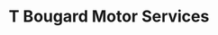 ---
title: "T Bougard Motor Services"
url: /clacton-on-sea/t-bougard-motor-services/
shop: Autowerkstatt
---